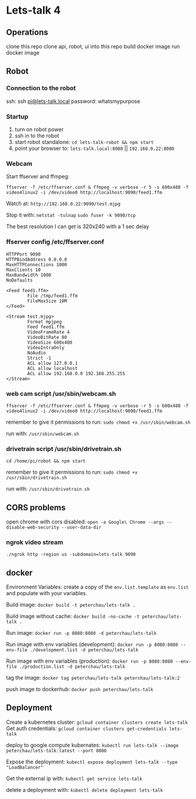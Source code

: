 # Lets-talk 4
## Operations
clone this repo
clone api, robot, ui into this repo
build docker image
run docker image

## Robot
### Connection to the robot
ssh: ssh pi@lets-talk.local
password: whatsmypurpose

### Startup
1. turn on robot power
2. ssh in to the robot
3. start robot standalone: `cd lets-talk-robot && npm start`
4. point your browser to: `lets-talk.local:8080` || `192.168.0.22:8080`

### Webcam
Start ffserver and ffmpeg:
```
ffserver -f /etc/ffserver.conf & ffmpeg -v verbose -r 5 -s 600x480 -f video4linux2 -i /dev/video0 http://localhost:9090/feed1.ffm
```

Watch at: `http://192.168.0.22:9090/test.mjpg`

Stop it with:
`netstat -tulnap`
`sudo fuser -k 9090/tcp`

The best resolution I can get is 320x240 with a 1 sec delay

### ffserver config /etc/ffserver.conf
```
HTTPPort 9090
HTTPBindAddress 0.0.0.0
MaxHTTPConnections 1000
MaxClients 10
MaxBandwidth 1000
NoDefaults

<Feed feed1.ffm>
        File /tmp/feed1.ffm
        FileMaxSize 10M
</Feed>

<Stream test.mjpg>
        Format mpjpeg
        Feed feed1.ffm
        VideoFrameRate 4
        VideoBitRate 80
        VideoSize 600x480
        VideoIntraOnly
        NoAudio
        Strict -1
        ACL allow 127.0.0.1
        ACL allow localhost
        ACL allow 192.168.0.0 192.168.255.255
</Stream>
```

### web cam script /usr/sbin/webcam.sh
`ffserver -f /etc/ffserver.conf & ffmpeg -v verbose -r 5 -s 600x480 -f video4linux2 -i /dev/video0 http://localhost:9090/feed1.ffm`

remember to give it permissions to run: `sudo chmod +x /usr/sbin/webcam.sh`

run with: `/usr/sbin/webcam.sh`

### drivetrain script /usr/sbin/drivetrain.sh
`cd /home/pi/robot && npm start`

remember to give it permissions to run: `sudo chmod +x /usr/sbin/drivetrain.sh`

run with: `/usr/sbin/drivetrain.sh`

## CORS problems
open chrome with cors disabled: `open -a Google\ Chrome --args --disable-web-security --user-data-dir`

### ngrok video stream
`./ngrok http -region us -subdomain=lets-talk 9090`

## docker
Environment Variables:
create a copy of the `env.list.template` as `env.list` and populate with your variables.

Build image:
`docker build -t peterchau/lets-talk .`

Build image without cache:
`docker build -no-cache -t peterchau/lets-talk .`

Run image:
`docker run -p 8080:8080 -d peterchau/lets-talk`

Run image with env variables (development):
`docker run -p 8080:8080 --env-file ./development.list -d peterchau/lets-talk`

Run image with env variables (production):
`docker run -p 8080:8080 --env-file ./production.list -d peterchau/lets-talk`

tag the image:
`docker tag peterchau/lets-talk peterchau/lets-talk:2`

push image to dockerhub:
`docker push peterchau/lets-talk`

## Deployment
Create a kubernetes cluster: `gcloud container clusters create lets-talk`
Get auth credentials: `gcloud container clusters get-credentials lets-talk`

deploy to google compute kubernates: `kubectl run lets-talk --image peterchau/lets-talk:latest --port 8080`

Expose the deployment: `kubectl expose deployment lets-talk --type "LoadBalancer"`

Get the external ip with: `kubectl get service lets-talk`

delete a deployment with: `kubectl delete deployment lets-talk`
